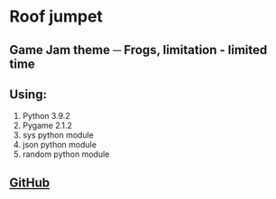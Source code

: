 # Roof jumpet

## Game Jam theme ─ Frogs, limitation - limited time

## Using:

1. Python 3.9.2
2. Pygame 2.1.2
3. sys python module
4. json python module
5. random python module

## [GitHub](https://github.com/RoLO0u/roof-jumpet)

